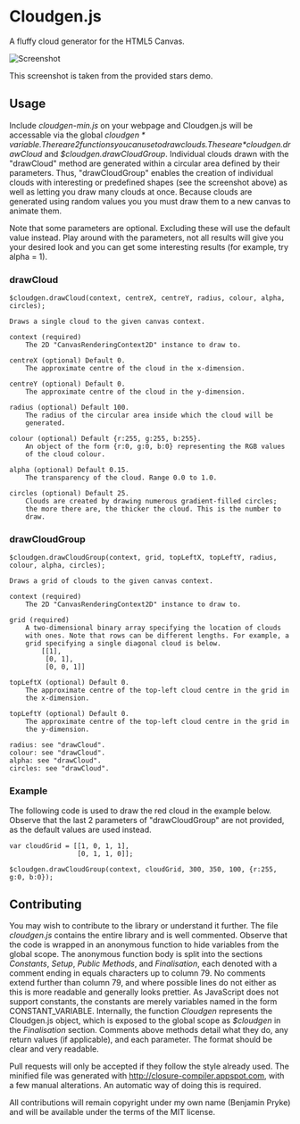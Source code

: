 # Cloudgen.js
A fluffy cloud generator for the HTML5 Canvas.

![Screenshot](https://github.com/Ninjakannon/Cloudgen.js/wiki/cloudgen-stars-demo.png)

This screenshot is taken from the provided stars demo.

## Usage
Include *cloudgen-min.js* on your webpage and Cloudgen.js will be accessable via the global *$cloudgen* variable. There are 2 functions you can use to draw clouds. These are *$cloudgen.drawCloud* and *$cloudgen.drawCloudGroup*. Individual clouds drawn with the "drawCloud" method are generated within a circular area defined by their parameters. Thus, "drawCloudGroup" enables the creation of individual clouds with interesting or predefined shapes (see the screenshot above) as well as letting you draw many clouds at once. Because clouds are generated using random values you you must draw them to a new canvas to animate them.

Note that some parameters are optional. Excluding these will use the default value instead. Play around with the parameters, not all results will give you your desired look and you can get some interesting results (for example, try alpha = 1).

### drawCloud
    $cloudgen.drawCloud(context, centreX, centreY, radius, colour, alpha, circles);
    
    Draws a single cloud to the given canvas context.
    
    context (required)
        The 2D "CanvasRenderingContext2D" instance to draw to.
        
    centreX (optional) Default 0.
        The approximate centre of the cloud in the x-dimension.
        
    centreY (optional) Default 0.
        The approximate centre of the cloud in the y-dimension.
        
    radius (optional) Default 100.
        The radius of the circular area inside which the cloud will be
        generated.
        
    colour (optional) Default {r:255, g:255, b:255}.
        An object of the form {r:0, g:0, b:0} representing the RGB values
        of the cloud colour.
        
    alpha (optional) Default 0.15.
        The transparency of the cloud. Range 0.0 to 1.0.
        
    circles (optional) Default 25.
        Clouds are created by drawing numerous gradient-filled circles;
        the more there are, the thicker the cloud. This is the number to
        draw.

### drawCloudGroup
    $cloudgen.drawCloudGroup(context, grid, topLeftX, topLeftY, radius, colour, alpha, circles);
    
    Draws a grid of clouds to the given canvas context.
    
    context (required)
        The 2D "CanvasRenderingContext2D" instance to draw to.
    
    grid (required)
        A two-dimensional binary array specifying the location of clouds
        with ones. Note that rows can be different lengths. For example, a
        grid specifying a single diagonal cloud is below.
            [[1],
             [0, 1],
             [0, 0, 1]]
    
    topLeftX (optional) Default 0.
        The approximate centre of the top-left cloud centre in the grid in
        the x-dimension.
    
    topLeftY (optional) Default 0.
        The approximate centre of the top-left cloud centre in the grid in
        the y-dimension.
    
    radius: see "drawCloud".
    colour: see "drawCloud".
    alpha: see "drawCloud".
    circles: see "drawCloud".

### Example
The following code is used to draw the red cloud in the example below. Observe that the last 2 parameters of "drawCloudGroup" are not provided, as the default values are used instead.

    var cloudGrid = [[1, 0, 1, 1],
                     [0, 1, 1, 0]];
    
    $cloudgen.drawCloudGroup(context, cloudGrid, 300, 350, 100, {r:255, g:0, b:0});

## Contributing
You may wish to contribute to the library or understand it further. The file *cloudgen.js* contains the entire library and is well commented. Observe that the code is wrapped in an anonymous function to hide variables from the global scope. The anonymous function body is split into the sections *Constants*, *Setup*, *Public Methods*, and *Finalisation*, each denoted with a comment ending in equals characters up to column 79. No comments extend further than column 79, and where possible lines do not either as this is more readable and generally looks prettier. As JavaScript does not support constants, the constants are merely variables named in the form CONSTANT_VARIABLE. Internally, the function *Cloudgen* represents the Cloudgen.js object, which is exposed to the global scope as *$cloudgen* in the *Finalisation* section. Comments above methods detail what they do, any return values (if applicable), and each parameter. The format should be clear and very readable.

Pull requests will only be accepted if they follow the style already used. The minified file was generated with http://closure-compiler.appspot.com, with a few manual alterations. An automatic way of doing this is required.

All contributions will remain copyright under my own name (Benjamin Pryke) and will be available under the terms of the MIT license.
